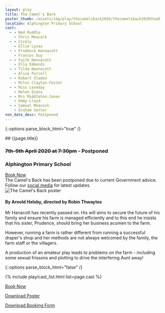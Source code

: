 ```yaml
---
layout: play
title: The Camel's Back
poster_thumb: /assets/img/play/thecamelsback2020/thecamelsback2020thumb.jpg
location: Alphington Primary School
cast:
  - - Ned Ruddle
    - Chris Meacock
  - - Cicely
    - Ellie Lynas
  - - Prudence Hannacott
    - Frances Guy
  - - Faith Hannacott
    - Ella Edmonds
  - - Tilda Hannacott
    - Alice Purcell
  - - Robert Sladen
    - Miles Clayton-Foster
  - - Miss Loveday
    - Helen Evans
  - - Mrs Middleton-Jones
    - Emmy Lloyd
  - - Samuel Meacock
    - Graham Setter
non_date_desc: Postponed
---
```


{::options parse_block_html="true" /}

<div class="jumbotron">
## {{page.title}}
<h3> <i class="far fa-calendar-alt"></i> <del>7th-9th April 2020 at 7:30pm</del> - Postponed</h3>
<h3> <i class="fas fa-map-marker-alt"></i> Alphington Primary School </h3>
<a class="btn btn-primary" href="{{ site.social_links.ticketsource }}" role="button">Book Now</a>
</div>

<div class="alert alert-danger" role="alert">
The Camel's Back has been postponed due to current Government advice. Follow our <a href="#social-footer" class="alert-link">social media</a> for latest updates.
</div>

<div class="row text-center">
<div class="col-1">
</div>
<div class="col-10">
<img class="img-fluid" src="{{ "/assets/img/play/thecamelsback2020/thecamelsback2020poster.jpg" | relative_url }}" alt="The Camel's Back poster" />
</div>
<div class="col-1">
</div>
</div>

#### By Arnold Helsby, directed by Robin Thwaytes

Mr Hanacott has recently passed on. His will aims to secure the future of his family and ensure his farm is managed efficiently and to this end he insists that his sister, Prudence, should bring her business acumen to the farm.

However, running a farm is rather different from running a successful draper's shop and her methods are not always welcomed by the family, the farm staff or the villagers.

A production of an amateur play leads to problems on the farm - including some sexual frissons and plotting to drive the interfering Aunt away!

{::options parse_block_html="false" /}

{% include play/cast_list.html list=page.cast %}

<p class="text-center"><a class="btn btn-primary" href="{{ site.social_links.ticketsource }}" role="button">Book Now</a></p>
<p class="text-center"><a href="{{ "/assets/img/play/thecamelsback2020/thecamelsback2020poster.jpg" | relative_url}}" role="button">Download Poster</a></p>
<p class="text-center"><a href="{{ "/assets/img/play/thecamelsback2020/thecamelsback2020bookingform.pdf" | relative_url }}" role="button">Download Booking Form</a></p>
